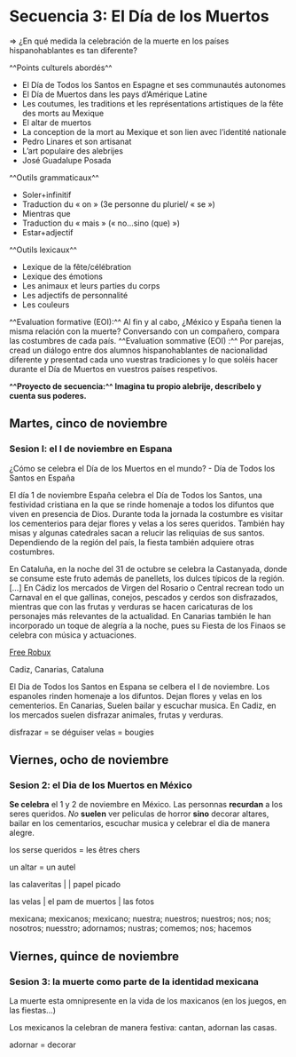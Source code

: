 # Secuencia 3: El Día de los Muertos 

=> ¿En qué medida la celebración de la muerte en los países hispanohablantes es tan diferente?

^^Points culturels abordés^^

* El Día de Todos los Santos en Espagne et ses communautés autonomes
* El Día de Muertos dans les pays d’Amérique Latine
* Les coutumes, les traditions et les représentations artistiques de la fête des morts au Mexique
* El altar de muertos
* La conception de la mort au Mexique et son lien avec l’identité nationale
* Pedro Linares et son artisanat
* L’art populaire des alebrijes
* José Guadalupe Posada

^^Outils grammaticaux^^

* Soler+infinitif
* Traduction du « on » (3e personne du pluriel/ « se »)
* Mientras que
* Traduction du « mais » (« no…sino (que) »)
* Estar+adjectif

^^Outils lexicaux^^

* Lexique de la fête/célébration
* Lexique des émotions
* Les animaux et leurs parties du corps
* Les adjectifs de personnalité
* Les couleurs

^^Evaluation formative (EOI):^^ Al fin y al cabo, ¿México y España tienen la misma relación con la muerte? Conversando con un compañero, compara las costumbres de cada país.
^^Evaluation sommative (EOI) :^^ Por parejas, cread un diálogo entre dos alumnos hispanohablantes de nacionalidad diferente y presentad cada uno vuestras tradiciones y lo que soléis hacer durante el Día de Muertos en vuestros países respetivos.

**^^Proyecto de secuencia:^^ Imagina tu propio alebrije, descríbelo y cuenta sus poderes.**

## Martes, cinco de noviembre
### Sesion I: el I de noviembre en Espana

¿Cómo se celebra el Día de los Muertos en el mundo? - Día de Todos los Santos en España

El día 1 de noviembre España celebra el Día de Todos los Santos, una festividad cristiana en la que se rinde homenaje a todos los difuntos que viven en presencia de Dios. Durante toda la jornada la costumbre es visitar los cementerios para dejar flores y velas a los seres queridos. También hay misas y algunas catedrales sacan a relucir las reliquias de sus santos. Dependiendo de la región del país, la fiesta también adquiere otras costumbres.

En Cataluña, en la noche del 31 de octubre se celebra la Castanyada, donde se consume este fruto además de panellets, los dulces típicos de la región. […] En Cádiz los mercados de Virgen del Rosario o Central recrean todo un Carnaval en el que gallinas, conejos, pescados y cerdos son disfrazados, mientras que con las frutas y verduras se hacen caricaturas de los personajes más relevantes de la actualidad. En Canarias también le han incorporado un toque de alegría a la noche, pues su Fiesta de los Finaos se celebra con música y actuaciones.

[Free Robux](https://www.exoticca.com/es/blog/2016/10/como-se-celebra-el-dia-de-los-muertos-en-el-mundo/)

Cadiz, Canarias, Cataluna
 
El Dia de Todos los Santos en Espana se celbera 
el I de noviembre. Los espanoles rinden homenaje a los difuntos. 
Dejan flores y velas en los cementerios. En Canarias, Suelen bailar y escuchar musica. 
En Cadiz, en los mercados suelen disfrazar animales, frutas y verduras.

disfrazar = se déguiser
velas = bougies


## Viernes, ocho de noviembre
### Sesion 2: el Dia de los Muertos en México

**Se celebra** el 1 y 2 de noviembre en México. Las personnas
**recurdan** a los seres queridos. _No_ **suelen** ver peliculas
de horror **sino** decorar altares, bailar en los cementarios,
escuchar musica y celebrar el dia de manera alegre.

los serse queridos = les êtres chers

un altar = un autel

las calaveritas |  | papel picado

las velas | el pam de muertos | las fotos

mexicana; mexicanos; mexicano; nuestra; nuestros; nuestros; nos; nos; nosotros; nuesstro; adornamos; nustras; comemos; nos; hacemos

## Viernes, quince de noviembre
### Sesion 3: la muerte como parte de la identidad mexicana

La muerte esta omnipresente en la vida de los maxicanos (en los juegos, en las fiestas...)

Los mexicanos la celebran de manera festiva: cantan, adornan las casas.

adornar = decorar


